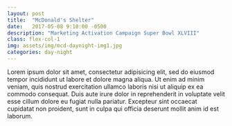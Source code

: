 ```yaml
---
layout: post
title:  "McDonald's Shelter"
date:   2017-05-08 9:10:00 -0500
description: "Marketing Activation Campaign Super Bowl XLVIII"
class: flex-col-1
img: assets/img/mcd-daynight-img1.jpg
categories: day-night
---
```

Lorem ipsum dolor sit amet, consectetur adipisicing elit, sed do eiusmod tempor incididunt ut labore et dolore magna aliqua. Ut enim ad minim veniam, quis nostrud exercitation ullamco laboris nisi ut aliquip ex ea commodo consequat. Duis aute irure dolor in reprehenderit in voluptate velit esse cillum dolore eu fugiat nulla pariatur. Excepteur sint occaecat cupidatat non proident, sunt in culpa qui officia deserunt mollit anim id est laborum.
